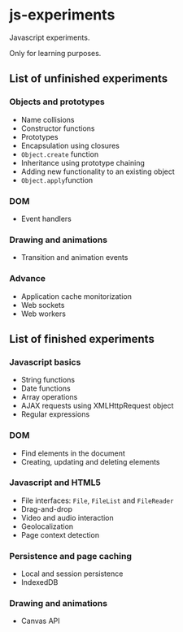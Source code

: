 # js-experiments

Javascript experiments.

Only for learning purposes.

## List of unfinished experiments

### Objects and prototypes
- Name collisions
- Constructor functions
- Prototypes
- Encapsulation using closures
- `Object.create` function
- Inheritance using prototype chaining
- Adding new functionality to an existing object
- `Object.apply`function

### DOM
- Event handlers

### Drawing and animations
- Transition and animation events

### Advance
- Application cache monitorization
- Web sockets
- Web workers

## List of finished experiments

### Javascript basics
- String functions
- Date functions
- Array operations
- AJAX requests using XMLHttpRequest object
- Regular expressions

### DOM
- Find elements in the document
- Creating, updating and deleting elements

### Javascript and HTML5
- File interfaces: `File`, `FileList` and `FileReader`
- Drag-and-drop
- Video and audio interaction
- Geolocalization
- Page context detection

### Persistence and page caching
- Local and session persistence
- IndexedDB

### Drawing and animations
- Canvas API
